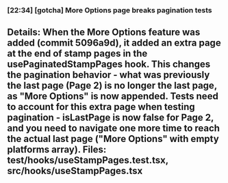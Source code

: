 ### [22:34] [gotcha] More Options page breaks pagination tests
**Details**: When the More Options feature was added (commit 5096a9d), it added an extra page at the end of stamp pages in the usePaginatedStampPages hook. This changes the pagination behavior - what was previously the last page (Page 2) is no longer the last page, as "More Options" is now appended. Tests need to account for this extra page when testing pagination - isLastPage is now false for Page 2, and you need to navigate one more time to reach the actual last page ("More Options" with empty platforms array).
**Files**: test/hooks/useStampPages.test.tsx, src/hooks/useStampPages.tsx
---

